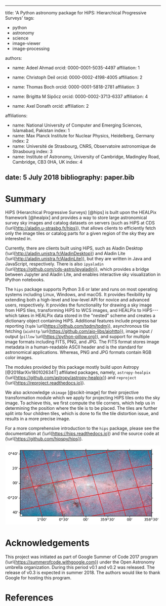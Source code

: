 
---
title: 'A Python astronomy package for HiPS: Hierarchical Progressive Surveys'
tags:
- python
- astronomy
- science
- image-viewer
- image-processing

authors:
- name: Adeel Ahmad
  orcid: 0000-0001-5035-4497
  affiliation: 1

- name: Christoph Deil
  orcid: 0000-0002-4198-4005
  affiliation: 2

- name: Thomas Boch
  orcid: 0000-0001-5818-2781
  affiliation: 3

- name: Brigitta M Sipőcz
  orcid: 0000-0002-3713-6337
  affiliation: 4

- name: Axel Donath
  orcid:
  affiliation: 2

affiliations:
- name: National University of Computer and Emerging Sciences, Islamabad, Pakistan
  index: 1
- name: Max Planck Institute for Nuclear Physics, Heidelberg, Germany
  index: 2
- name: Université de Strasbourg, CNRS, Observatoire astronomique de Strasbourg
  index: 3
- name: Institute of Astronomy, University of Cambridge, Madingley Road, Cambridge, CB3 0HA, UK
  index: 4

date: 5 July 2018
bibliography: paper.bib
---

# Summary
HiPS (Hierarchical Progressive Surveys) [@hips] is built upon the HEALPix framework [@healpix] and provides a way to store large astronomical survey sky images and catalog datasets on servers (such as HiPS at CDS  (\url{http://aladin.u-strasbg.fr/hips}), that allows clients to efficiently fetch only the image tiles or catalog parts for a given region of the sky they are interested in.

Currently, there are clients built using HiPS, such as Aladin Desktop (\url{http://aladin.unistra.fr/AladinDesktop}) and Aladin Lite (\url{http://aladin.unistra.fr/AladinLite}), but they are written in Java and JavaScript, respectively. There is also `ipyaladin` (\url{https://github.com/cds-astro/ipyaladin}), which provides a bridge between Jupyter and Aladin Lite, and enables interactive sky visualization in IPython notebooks.

The `hips` package supports Python 3.6 or later and runs on most operating systems including Linux, Windows, and macOS. It provides flexibility by extending both a high-level and low-level API for novice and advanced users, respectively. It provides the functionality for drawing a sky image from HiPS tiles, transforming HiPS to WCS images, and HEALPix to HiPS---which takes in HEALPix data stored in the "nested" scheme and creates a dictionary object containing HiPS. Additional features include progress bar reporting (`tqdm` \url{https://github.com/tqdm/tqdm}), asynchronous tile fetching (`aiohttp` \url{https://github.com/aio-libs/aiohttp}), image input / output (`pillow` \url{https://python-pillow.org}), and support for multiple image formats including FITS, PNG, and JPG. The FITS format stores image metadata in a human-readable ASCII header and is the standard for astronomical applications. Whereas, PNG and JPG formats contain RGB color images.

The modules provided by this package mostly build upon Astropy [@2018arXiv180102634T] affiliated packages, namely, `astropy-healpix` (\url{https://github.com/astropy/astropy-healpix}) and `reproject` (\url{https://reproject.readthedocs.io}).

We also acknowledge `skimage` [@scikit-image] for their projective transformation module which we apply for projecting HiPS tiles onto the sky image. To achieve this, we first compute the tile corners, which help us in determining the position where the tile is to be placed. The tiles are further split into four children tiles, which is done to fix the tile distortion issue, and results in a more precise image.

For a more comprehensive introduction to the `hips` package, please see the documentation at (\url{https://hips.readthedocs.io}) and the source code at (\url{https://github.com/hipspy/hips}).

![Astronomical sky image made with the hips Python package using IPAC/P/GLIMPSE360 HiPS survey](plot_jpg.hires.jpg)

# Acknowledgements
This project was initiated as part of Google Summer of Code 2017 program (\url{https://summerofcode.withgoogle.com}) under the Open Astronomy umbrella organization. During this period v0.1 and v0.2 was released. The release of v0.3 is expected in summer 2018. The authors would like to thank Google for hosting this program.

# References
